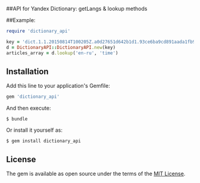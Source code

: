 ##API for Yandex Dictionary: getLangs & lookup methods

##Example:

```ruby
require 'dictionary_api'

key = 'dict.1.1.20150814T100205Z.a0d27651d642b1d1.93ce6ba9cd891aada1fb98d47b6cd89c15a32f2e'
d = DictionaryAPI::DictionaryAPI.new(key)
articles_array = d.lookup('en-ru', 'time')
```

## Installation

Add this line to your application's Gemfile:

```ruby
gem 'dictionary_api'
```

And then execute:

    $ bundle

Or install it yourself as:

    $ gem install dictionary_api




## License

The gem is available as open source under the terms of the [MIT License](http://opensource.org/licenses/MIT).

